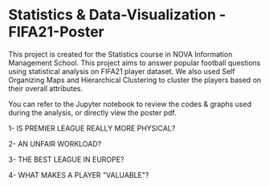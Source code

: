 # Statistics & Data-Visualization - FIFA21-Poster

This project is created for the Statistics course in NOVA Information Management School. This project aims to answer popular football questions using statistical analysis on FIFA21 player dataset. We also used Self Organizing Maps and Hierarchical Clustering to cluster the players based on their overall attributes.

You can refer to the Jupyter notebook to review the codes & graphs used during the analysis, or directly view the poster pdf.

1- IS PREMIER LEAGUE REALLY MORE PHYSICAL?

2- AN UNFAIR WORKLOAD?

3- THE BEST LEAGUE IN EUROPE?

4- WHAT MAKES A PLAYER "VALUABLE"?
